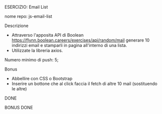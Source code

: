 ESERCIZIO: Email List

nome repo: js-email-list

Descrizione
- Attraverso l'apposita API di Boolean https://flynn.boolean.careers/exercises/api/random/mail generare 10 indirizzi email e stamparli in pagina all'interno di una lista.
- Utilizzate la libreria axios.

Numero minimo di push: 5;

Bonus
- Abbellire con CSS o Bootstrap
- Inserire un bottone che al click faccia il fetch di altre 10 mail (sostituendo le altre)

DONE

BONUS DONE